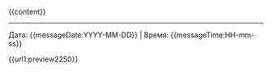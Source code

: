 {{content}}
- - -
Дата: {{messageDate:YYYY-MM-DD}} | Время:  {{messageTime:HH-mm-ss}}

{{url1:preview2250}}